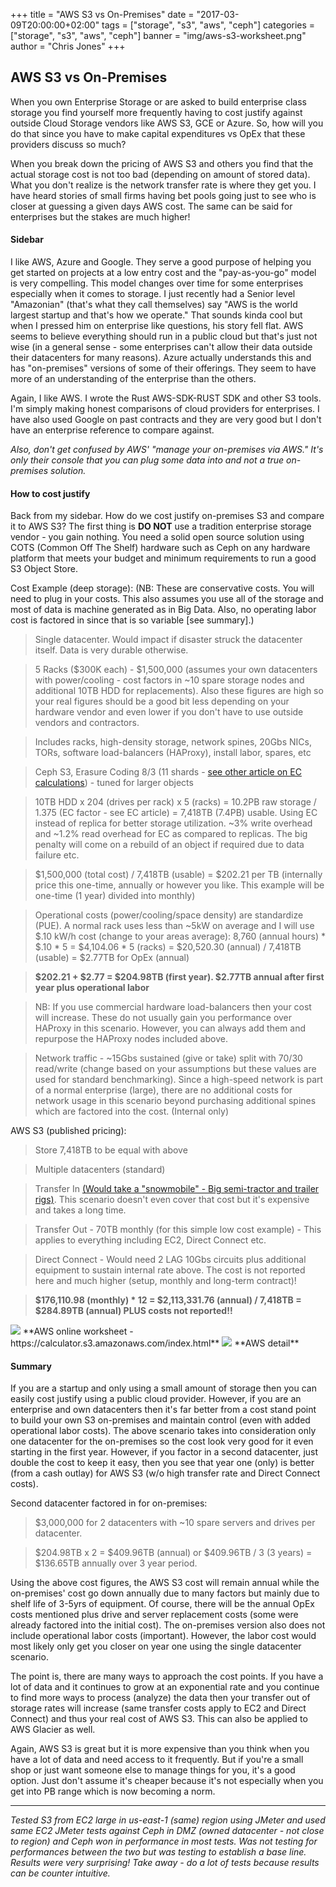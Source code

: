 +++
title = "AWS S3 vs On-Premises"
date = "2017-03-09T20:00:00+02:00"
tags = ["storage", "s3", "aws", "ceph"]
categories = ["storage", "s3", "aws", "ceph"]
banner = "img/aws-s3-worksheet.png"
author = "Chris Jones"
+++

## AWS S3 vs On-Premises

When you own Enterprise Storage or are asked to build enterprise class storage you find yourself more frequently having to cost justify against outside Cloud Storage vendors like AWS S3, GCE or Azure. So, how will you do that since you have to make capital expenditures vs OpEx that these providers discuss so much?

When you break down the pricing of AWS S3 and others you find that the actual storage cost is not too bad (depending on amount of stored data). What you don't realize is the network transfer rate is where they get you. I have heard stories of small firms having bet pools going just to see who is closer at guessing a given days AWS cost. The same can be said for enterprises but the stakes are much higher!

#### Sidebar

I like AWS, Azure and Google. They serve a good purpose of helping you get started on projects at a low entry cost and the "pay-as-you-go" model is very compelling. This model changes over time for some enterprises especially when it comes to storage. I just recently had a Senior level "Amazonian" (that's what they call themselves) say "AWS is the world largest startup and that's how we operate." That sounds kinda cool but when I pressed him on enterprise like questions, his story fell flat. AWS seems to believe everything should run in a public cloud but that's just not wise (in a general sense - some enterprises can't allow their data outside their datacenters for many reasons).  Azure actually understands this and has "on-premises" versions of some of their offerings. They seem to have more of an understanding of the enterprise than the others.

Again, I like AWS. I wrote the Rust AWS-SDK-RUST SDK and other S3 tools. I'm simply making honest comparisons of cloud providers for enterprises. I have also used Google on past contracts and they are very good but I don't have an enterprise reference to compare against.

*Also, don't get confused by AWS' "manage your on-premises via AWS." It's only their console that you can plug some data into and not a true on-premises solution.*

#### How to cost justify

Back from my sidebar. How do we cost justify on-premises S3 and compare it to AWS S3? The first thing is **DO NOT** use a tradition enterprise storage vendor - you gain nothing. You need a solid open source solution using COTS (Common Off The Shelf) hardware such as Ceph on any hardware platform that meets your budget and minimum requirements to run a good S3 Object Store.

Cost Example (deep storage): (NB: These are conservative costs. You will need to plug in your costs. This also assumes you use all of the storage and most of data is machine generated as in Big Data. Also, no operating labor cost is factored in since that is so variable [see summary].)

>Single datacenter. Would impact if disaster struck the datacenter itself. Data is very durable otherwise.

>5 Racks ($300K each) - $1,500,000 (assumes your own datacenters with power/cooling - cost factors in ~10 spare storage nodes and additional 10TB HDD for replacements). Also these figures are high so your real figures should be a good bit less depending on your hardware vendor and even lower if you don't have to use outside vendors and contractors.

>Includes racks, high-density storage, network spines, 20Gbs NICs, TORs, software load-balancers (HAProxy), install labor, spares, etc

>Ceph S3, Erasure Coding 8/3 (11 shards - <a href="http://lambdastack.io/blog/2017/02/26/erasure-coding/">see other article on EC calculations</a>) - tuned for larger objects

>10TB HDD x 204 (drives per rack) x 5 (racks) = 10.2PB raw storage / 1.375 (EC factor - see EC article) = 7,418TB (7.4PB) usable. Using EC instead of replica for better storage utilization. ~3% write overhead and ~1.2% read overhead for EC as compared to replicas. The big penalty will come on a rebuild of an object if required due to data failure etc.

>$1,500,000 (total cost) / 7,418TB (usable) = $202.21 per TB (internally price this one-time, annually or however you like. This example will be one-time (1 year) divided into monthly)

>Operational costs (power/cooling/space density) are standardize (PUE). A normal rack uses less than ~5kW on average and I will use $.10 kW/h cost (change to your areas average): 8,760 (annual hours) * $.10 * 5 = $4,104.06 * 5 (racks) = $20,520.30 (annual) / 7,418TB (usable) = $2.77TB for OpEx (annual)

>**$202.21 + $2.77 = $204.98TB (first year). $2.77TB annual after first year plus operational labor**

>NB: If you use commercial hardware load-balancers then your cost will increase. These do not usually gain you performance over HAProxy in this scenario. However, you can always add them and repurpose the HAProxy nodes included above.

>Network traffic - ~15Gbs sustained (give or take) split with 70/30 read/write (change based on your assumptions but these values are used for standard benchmarking). Since a high-speed network is part of a normal enterprise (large), there are no additional costs for network usage in this scenario beyond purchasing additional spines which are factored into the cost. (Internal only)

AWS S3 (published pricing):

>Store 7,418TB to be equal with above

>Multiple datacenters (standard)

>Transfer In <a href="https://aws.amazon.com/snowmobile/">(Would take a "snowmobile" - Big semi-tractor and trailer rigs)</a>. This scenario doesn't even cover that cost but it's expensive and takes a long time.

>Transfer Out - 70TB monthly (for this simple low cost example) - This applies to everything including EC2, Direct Connect etc.

>Direct Connect - Would need 2 LAG 10Gbs circuits plus additional equipment to sustain internal rate above. The cost is not reported here and much higher (setup, monthly and long-term contract)!

>**$176,110.98 (monthly) * 12 = $2,113,331.76 (annual) / 7,418TB = $284.89TB (annual) PLUS costs not reported!!**

<img src="/img/aws-s3-worksheet.png" style="max-width: 100%">
**AWS online worksheet - https://calculator.s3.amazonaws.com/index.html**

<img src="/img/aws-s3-detail.png" style="max-width: 100%">
**AWS detail**

#### Summary

If you are a startup and only using a small amount of storage then you can easily cost justify using a public cloud provider. However, if you are an enterprise and own datacenters then it's far better from a cost stand point to build your own S3 on-premises and maintain control (even with added operational labor costs). The above scenario takes into consideration only one datacenter for the on-premises so the cost look very good for it even starting in the first year. However, if you factor in a second datacenter, just double the cost to keep it easy, then you see that year one (only) is better (from a cash outlay) for AWS S3 (w/o high transfer rate and Direct Connect costs).

Second datacenter factored in for on-premises:

>$3,000,000 for 2 datacenters with ~10 spare servers and drives per datacenter.

>$204.98TB x 2 = $409.96TB (annual) or $409.96TB / 3 (3 years) = $136.65TB annually over 3 year period.

Using the above cost figures, the AWS S3 cost will remain annual while the on-premises' cost go down annually due to many factors but mainly due to shelf life of 3-5yrs of equipment. Of course, there will be the annual OpEx costs mentioned plus drive and server replacement costs (some were already factored into the initial cost). The on-premises version also does not include operational labor costs (important). However, the labor cost would most likely only get you closer on year one using the single datacenter scenario.

The point is, there are many ways to approach the cost points. If you have a lot of data and it continues to grow at an exponential rate and you continue to find more ways to process (analyze) the data then your transfer out of storage rates will increase (same transfer costs apply to EC2 and Direct Connect) and thus your real cost of AWS S3. This can also be applied to AWS Glacier as well.

Again, AWS S3 is great but it is more expensive than you think when you have a lot of data and need access to it frequently. But if you're a small shop or just want someone else to manage things for you, it's a good option. Just don't assume it's cheaper because it's not especially when you get into PB range which is now becoming a norm.

---

*Tested S3 from EC2 large in us-east-1 (same) region using JMeter and used same EC2 JMeter tests against Ceph in DMZ (owned datacenter - not close to region) and Ceph won in performance in most tests. Was not testing for performances between the two but was testing to establish a base line. Results were very surprising! Take away - do a lot of tests because results can be counter intuitive.*
